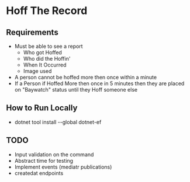 # Hoff The Record


## Requirements
- Must be able to see a report
    - Who got Hoffed
    - Who did the Hoffin'
    - When It Occurred
    - Image used
- A person cannot be hoffed more then once within a minute
- If a Person if Hoffed More then once in 5 minutes then they are placed on "Baywatch" status until they Hoff someone else



## How to Run Locally
- dotnet tool install --global dotnet-ef


## TODO
- Input validation on the command
- Abstract time for testing
- Implement events (mediatr publications)
- createdat endpoints